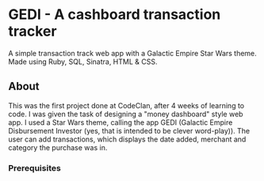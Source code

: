 # GEDI - A cashboard transaction tracker
A simple transaction track web app with a Galactic Empire Star Wars theme. Made using Ruby, SQL, Sinatra, HTML & CSS.

## About
This was the first project done at CodeClan, after 4 weeks of learning to code. I was given the task of designing a "money dashboard" style web app. I used a Star Wars theme, calling the app GEDI (Galactic Empire Disbursement Investor (yes, that is intended to be clever word-play)). The user can add transactions, which displays the date added, merchant and category the purchase was in. 

### Prerequisites

